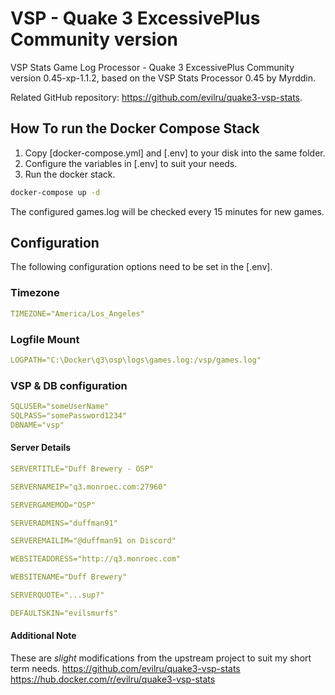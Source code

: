 # VSP - Quake 3 ExcessivePlus Community version

VSP Stats Game Log Processor - Quake 3 ExcessivePlus Community version 0.45-xp-1.1.2, based on the VSP Stats Processor 0.45 by Myrddin.

Related GitHub repository:
<https://github.com/evilru/quake3-vsp-stats>.

## How To run the Docker Compose Stack

1. Copy [docker-compose.yml] and [.env] to your disk into the same folder.
2. Configure the variables in [.env] to suit your needs.
3. Run the docker stack.

```sh
docker-compose up -d
```

The configured games.log will be checked every 15 minutes for new games.

## Configuration

The following configuration options need to be set in the [.env].

### Timezone

```yaml
TIMEZONE="America/Los_Angeles"
```

### Logfile Mount

```yaml
LOGPATH="C:\Docker\q3\osp\logs\games.log:/vsp/games.log"
```

### VSP & DB configuration

```yaml
SQLUSER="someUserName"
SQLPASS="somePassword1234"
DBNAME="vsp"
```

#### Server Details

```yaml
SERVERTITLE="Duff Brewery - OSP"
```
```yaml
SERVERNAMEIP="q3.monroec.com:27960"
```
```yaml
SERVERGAMEMOD="OSP"
```
```yaml
SERVERADMINS="duffman91"
```
```yaml
SERVEREMAILIM="@duffman91 on Discord"
```
```yaml
WEBSITEADDRESS="http://q3.monroec.com"
```
```yaml
WEBSITENAME="Duff Brewery"
```
```yaml
SERVERQUOTE="...sup?"
```
```yaml
DEFAULTSKIN="evilsmurfs"
```

#### Additional Note
These are _slight_ modifications from the upstream project to suit my short term needs. 
  https://github.com/evilru/quake3-vsp-stats 
  https://hub.docker.com/r/evilru/quake3-vsp-stats